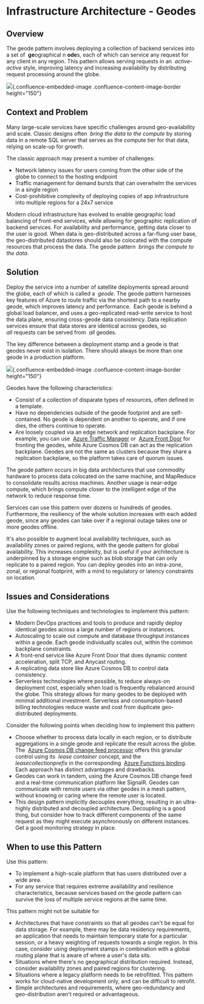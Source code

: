 
Infrastructure Architecture - Geodes
==================================
 
Overview
--------

The geode pattern involves deploying a collection of backend services into a set of  **ge**ographical n **ode**s, each of which can service any request for any client in any region. This pattern allows serving requests in an  *active-active* style, improving latency and increasing availability by distributing request processing around the globe.

![](attachments/463533357/463533355.jpg){.confluence-embedded-image .confluence-content-image-border height="150"}

Context and Problem
-------------------

Many large-scale services have specific challenges around geo-availability and scale. Classic designs often  *bring the data to the compute* by storing data in a remote SQL server that serves as the compute tier for that data, relying on scale-up for growth.

The classic approach may present a number of challenges:

-   Network latency issues for users coming from the other side of the globe to connect to the hosting endpoint
-   Traffic management for demand bursts that can overwhelm the services in a single region
-   Cost-prohibitive complexity of deploying copies of app infrastructure into multiple regions for a 24x7 service

Modern cloud infrastructure has evolved to enable geographic load balancing of front-end services, while allowing for geographic replication of backend services. For availability and performance, getting data closer to the user is good. When data is geo-distributed across a far-flung user base, the geo-distributed datastores should also be colocated with the compute resources that process the data. The geode pattern  *brings the compute to the data*.

Solution
--------

Deploy the service into a number of satellite deployments spread around the globe, each of which is called a  *geode*. The geode pattern harnesses key features of Azure to route traffic via the shortest path to a nearby geode, which improves latency and performance.  Each geode is behind a global load balancer, and uses a geo-replicated read-write service to host the data plane, ensuring cross-geode data consistency. Data replication services ensure that data stores are identical across geodes, so  *all* requests can be served from  *all* geodes.

The key difference between a deployment stamp and a geode is that geodes never exist in isolation. There should always be more than one geode in a production platform.

![](attachments/463533357/463533356.png){.confluence-embedded-image .confluence-content-image-border height="150"}

Geodes have the following characteristics:

-   Consist of a collection of disparate types of resources, often defined in a template.
-   Have no dependencies outside of the geode footprint and are self-contained. No geode is dependent on another to operate, and if one dies, the others continue to operate.
-   Are loosely coupled via an edge network and replication backplane.
    For example, you can use  [Azure Traffic Manager](https://docs.microsoft.com/en-us/azure/traffic-manager/traffic-manager-overview) or  [Azure Front Door](https://docs.microsoft.com/en-us/azure/frontdoor/front-door-overview) for fronting the geodes, while Azure Cosmos DB can act as the replication backplane. Geodes are not the same as clusters because they share a replication backplane, so the platform takes care of quorum issues.

The geode pattern occurs in big data architectures that use commodity hardware to process data colocated on the same machine, and MapReduce to consolidate results across machines. Another usage is near-edge compute, which brings compute closer to the intelligent edge of the network to reduce response time.

Services can use this pattern over dozens or hundreds of geodes. Furthermore, the resiliency of the whole solution increases with each added geode, since any geodes can take over if a regional outage takes one or more geodes offline.

It\'s also possible to augment local availability techniques, such as availability zones or paired regions, with the geode pattern for global availability. This increases complexity, but is useful if your architecture is underpinned by a storage engine such as blob storage that can only replicate to a paired region. You can deploy geodes into an intra-zone, zonal, or regional footprint, with a mind to regulatory or latency constraints on location.

Issues and Considerations
-------------------------

Use the following techniques and technologies to implement this pattern:

-   Modern DevOps practices and tools to produce and rapidly deploy identical geodes across a large number of regions or instances.
-   Autoscaling to scale out compute and database throughput instances within a geode. Each geode individually scales out, within the common backplane constraints.
-   A front-end service like Azure Front Door that does dynamic content acceleration, split TCP, and Anycast routing.
-   A replicating data store like Azure Cosmos DB to control data consistency.
-   Serverless technologies where possible, to reduce always-on deployment cost, especially when load is frequently rebalanced around the globe. This strategy allows for many geodes to be deployed with minimal additional investment. Serverless and consumption-based billing technologies reduce waste and cost from duplicate geo-distributed deployments.

Consider the following points when deciding how to implement this pattern:

-   Choose whether to process data locally in each region, or to distribute aggregations in a single geode and replicate the result across the globe. The  [Azure Cosmos DB change feed processor](https://docs.microsoft.com/en-us/azure/cosmos-db/change-feed-processor) offers this granular control using its  *lease container* concept, and the  *leasecollectionprefix* in the corresponding  [Azure Functions binding](https://docs.microsoft.com/en-us/azure/cosmos-db/change-feed-functions). Each approach has distinct advantages and drawbacks.
-   Geodes can work in tandem, using the Azure Cosmos DB change feed and a real-time communication platform like SignalR. Geodes can communicate with remote users via other geodes in a mesh pattern, without knowing or caring where the remote user is located.
-   This design pattern implicitly decouples everything, resulting in an ultra-highly distributed and decoupled architecture. Decoupling is a good thing, but consider how to track different components of the same request as they might execute asynchronously on different instances. Get a good monitoring strategy in place.

When to use this Pattern
------------------------

Use this pattern:

-   To implement a high-scale platform that has users distributed over a wide area.
-   For any service that requires extreme availability and resilience characteristics, because services based on the geode pattern can survive the loss of multiple service regions at the same time.

This pattern might not be suitable for

-   Architectures that have constraints so that all geodes can\'t be equal for data storage. For example, there may be data residency requirements, an application that needs to maintain temporary state for a particular session, or a heavy weighting of requests towards a single region. In this case, consider using deployment stamps in combination with a global routing plane that is aware of where a user's data sits.
-   Situations where there\'s no geographical distribution required. Instead, consider availability zones and paired regions for clustering.
-   Situations where a legacy platform needs to be retrofitted. This pattern works for cloud-native development only, and can be difficult to retrofit.
-   Simple architectures and requirements, where geo-redundancy and geo-distribution aren\'t required or advantageous.
